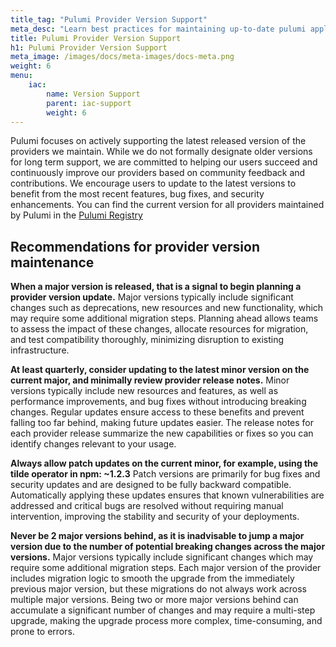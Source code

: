 ```yaml
---
title_tag: "Pulumi Provider Version Support"
meta_desc: "Learn best practices for maintaining up-to-date pulumi applications"
title: Pulumi Provider Version Support
h1: Pulumi Provider Version Support
meta_image: /images/docs/meta-images/docs-meta.png
weight: 6
menu:
    iac:
        name: Version Support
        parent: iac-support
        weight: 6
---
```



Pulumi focuses on actively supporting the latest released version of the providers we maintain.
While we do not formally designate older versions for long term support,
we are committed to helping our users succeed and continuously improve our providers based on community feedback and contributions.
We encourage users to update to the latest versions to benefit from the most recent features, bug fixes, and security enhancements.
You can find the current version for all providers maintained by Pulumi in the [Pulumi Registry](https://www.pulumi.com/registry/)

## Recommendations for provider version maintenance

**When a major version is released, that is a signal to begin planning a provider version update.**
Major versions typically include significant changes such as deprecations, new resources and new functionality, which may require some additional migration steps.
Planning ahead allows teams to assess the impact of these changes, allocate resources for migration, and test compatibility thoroughly, minimizing disruption to existing infrastructure.

**At least quarterly, consider updating to the latest minor version on the current major, and minimally review provider release notes.**
Minor versions typically include new resources and features, as well as performance improvements, and bug fixes without introducing breaking changes.
Regular updates ensure access to these benefits and prevent falling too far behind, making future updates easier.
The release notes for each provider release summarize the new capabilities or fixes so you can identify changes relevant to your usage.

**Always allow patch updates on the current minor, for example, using the tilde operator in npm: \~1.2.3**
Patch versions are primarily for bug fixes and security updates and are designed to be fully backward compatible.
Automatically applying these updates ensures that known vulnerabilities are addressed and critical bugs are resolved without requiring manual intervention,
improving the stability and security of your deployments.

**Never be 2 major versions behind, as it is inadvisable to jump a major version due to the number of potential breaking changes across the major versions.**
Major versions typically include significant changes which may require some additional migration steps.
Each major version of the provider includes migration logic to smooth the upgrade from the immediately previous major version,
but these migrations do not always work across multiple major versions.
Being two or more major versions behind can accumulate a significant number of changes and may require a multi-step upgrade,
making the upgrade process more complex, time-consuming, and prone to errors.
